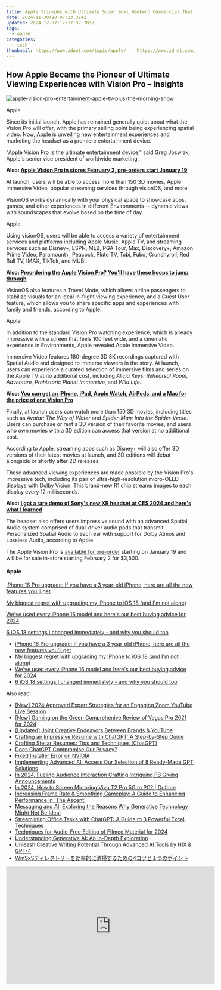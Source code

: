 ```yaml
---
title: Apple Triumphs with Ultimate Super Bowl Weekend Commercial That Skipped the Game - Insights From ZDNet |
date: 2024-11-30T20:07:23.324Z
updated: 2024-12-07T17:17:32.783Z
tags:
  - apple
categories:
  - tech
thumbnail: https://www.zdnet.com/topic/apple/    https://www.zdnet.com/a/img/resize/d9757678b193a7f916a632a0e491c4d000c05119/2024/02/07/1ff99cbd-67d6-4566-a65e-3d8ed10bf2bd/screenshot-2024-02-06-at-4-44-13pm.png?width=170&height=96&fit=crop&format=pjpg&auto=webp
---
```


## How Apple Became the Pioneer of Ultimate Viewing Experiences with Vision Pro – Insights

![apple-vision-pro-entertainment-apple-tv-plus-the-morning-show](https://www.zdnet.com/a/img/resize/9336b0a68861b13ca17fc5d2761c8d00a0c0723e/2024/01/16/407571cb-2252-4901-bf93-39f94b710436/apple-vision-pro-entertainment-apple-tv-plus-the-morning-show.jpg?auto=webp&width=1280)

Apple

Since its initial launch, Apple has remained generally quiet about what the Vision Pro will offer, with the primary selling point being experiencing spatial video. Now, Apple is unveiling new entertainment experiences and marketing the headset as a premiere entertainment device. 

"Apple Vision Pro is the ultimate entertainment device," said Greg Joswiak, Apple's senior vice president of worldwide marketing.

**Also: [Apple Vision Pro in stores February 2, pre-orders start January 19](https://www.zdnet.com/article/apple-vision-pro-in-stores-february-2-pre-orders-start-january-19/)**

At launch, users will be able to access more than 150 3D movies, Apple Immersive Video, popular streaming services through visionOS, and more. 

VisionOS works dynamically with your physical space to showcase apps, games, and other experiences in different Environments -- dynamic views with soundscapes that evolve based on the time of day. 

Apple

Using visionOS, users will be able to access a variety of entertainment services and platforms including Apple Music, Apple TV, and streaming services such as Disney+, ESPN, MLB, PGA Tour, Max, Discovery+, Amazon Prime Video, Paramount+, Peacock, Pluto TV, Tubi, Fubo, Crunchyroll, Red Bull TV, IMAX, TikTok, and MUBI. 

**Also: [Preordering the Apple Vision Pro? You'll have these hoops to jump through](https://www.zdnet.com/article/preordering-the-apple-vision-pro-youll-have-these-hoops-to-jump-through/)**

VisionOS also features a Travel Mode, which allows airline passengers to stabilize visuals for an ideal in-flight viewing experience, and a Guest User feature, which allows you to share specific apps and experiences with family and friends, according to Apple. 

Apple

In addition to the standard Vision Pro watching experience, which is already impressive with a screen that feels 100 feet wide, and a cinematic experience in Environments, Apple revealed Apple Immersive Video. 

Immersive Video features 180-degree 3D 8K recordings captured with Spatial Audio and designed to immerse viewers in the story. At launch, users can experience a curated selection of immersive films and series on the Apple TV at no additional cost, including _Alicia Keys: Rehearsal Room, Adventure, Prehistoric Planet Immersive_, and _Wild Life._ 

**Also: [You can get an iPhone, iPad, Apple Watch, AirPods, and a Mac for the price of one Vision Pro](https://www.zdnet.com/article/you-can-get-an-iphone-ipad-apple-watch-airpods-and-a-mac-for-the-price-of-one-vision-pro/)**

Finally, at launch users can watch more than 150 3D movies, including titles such as _Avatar: The Way of Water_ and _Spider-Man: Into the Spider-Verse._ Users can purchase or rent a 3D version of their favorite movies, and users who own movies with a 3D edition can access that version at no additional cost. 

According to Apple, streaming apps such as Disney+ will also offer 3D versions of their latest movies at launch, and 3D editions will debut alongside or shortly after 2D releases. 

These advanced viewing experiences are made possible by the Vision Pro's impressive tech, including its pair of ultra-high-resolution micro-OLED displays with Dolby Vision. This brand-new R1 chip streams images to each display every 12 milliseconds.

**Also: [I got a rare demo of Sony's new XR headset at CES 2024 and here's what I learned](https://www.zdnet.com/article/i-got-a-rare-demo-of-sonys-new-xr-headset-at-ces-2024-and-heres-what-i-learned/)**

The headset also offers users impressive sound with an advanced Spatial Audio system comprised of dual-driver audio pods that transmit Personalized Spatial Audio to each ear with support for Dolby Atmos and Lossless Audio, according to Apple. 

The Apple Vision Pro is [available for pre-order](https://www.zdnet.com/article/apple-vision-pro-in-stores-february-2-pre-orders-start-january-19/) starting on January 19 and will be for sale in-store starting February 2 for $3,500\. 

#### Apple

[iPhone 16 Pro upgrade: If you have a 3 year-old iPhone, here are all the new features you'll get](https://www.zdnet.com/article/iphone-16-pro-and-pro-max-hands-on/ "iPhone 16 Pro upgrade: If you have a 3 year-old iPhone, here are all the new features you'll get")

[My biggest regret with upgrading my iPhone to iOS 18 (and I'm not alone)](https://www.zdnet.com/article/my-biggest-regret-with-upgrading-my-iphone-to-ios-18-and-im-not-alone/ "My biggest regret with upgrading my iPhone to iOS 18 (and I'm not alone)")

[We've used every iPhone 16 model and here's our best buying advice for 2024](https://www.zdnet.com/article/iphone-16-pro-max-buying-advice-2024/ "We've used every iPhone 16 model and here's our best buying advice for 2024")

[6 iOS 18 settings I changed immediately - and why you should too](https://www.zdnet.com/article/6-ios-18-settings-i-changed-immediately-and-why-you-should-too/ "6 iOS 18 settings I changed immediately - and why you should too")

* [iPhone 16 Pro upgrade: If you have a 3 year-old iPhone, here are all the new features you'll get](https://www.zdnet.com/article/iphone-16-pro-and-pro-max-hands-on/ "iPhone 16 Pro upgrade: If you have a 3 year-old iPhone, here are all the new features you'll get")
* [My biggest regret with upgrading my iPhone to iOS 18 (and I'm not alone)](https://www.zdnet.com/article/my-biggest-regret-with-upgrading-my-iphone-to-ios-18-and-im-not-alone/ "My biggest regret with upgrading my iPhone to iOS 18 (and I'm not alone)")
* [We've used every iPhone 16 model and here's our best buying advice for 2024](https://www.zdnet.com/article/iphone-16-pro-max-buying-advice-2024/ "We've used every iPhone 16 model and here's our best buying advice for 2024")
* [6 iOS 18 settings I changed immediately - and why you should too](https://www.zdnet.com/article/6-ios-18-settings-i-changed-immediately-and-why-you-should-too/ "6 iOS 18 settings I changed immediately - and why you should too")

<ins class="adsbygoogle"
     style="display:block"
     data-ad-format="autorelaxed"
     data-ad-client="ca-pub-7571918770474297"
     data-ad-slot="1223367746"></ins>

<ins class="adsbygoogle"
     style="display:block"
     data-ad-client="ca-pub-7571918770474297"
     data-ad-slot="8358498916"
     data-ad-format="auto"
     data-full-width-responsive="true"></ins>

<span class="atpl-alsoreadstyle">Also read:</span>
<div><ul>
<li><a href="https://fox-helps.techidaily.com/new-2024-approved-expert-strategies-for-an-engaging-zoom-youtube-live-session/"><u>[New] 2024 Approved Expert Strategies for an Engaging Zoom YouTube Live Session</u></a></li>
<li><a href="https://fox-access.techidaily.com/new-gaming-on-the-green-comprehenive-review-of-vegas-pro-2021-for-2024/"><u>[New] Gaming on the Green Comprehenive Review of Vegas Pro 2021 for 2024</u></a></li>
<li><a href="https://extra-approaches.techidaily.com/updated-joint-creative-endeavors-between-brands-and-youtube/"><u>[Updated] Joint Creative Endeavors Between Brands & YouTube</u></a></li>
<li><a href="https://tech-haven.techidaily.com/crafting-an-impressive-resume-with-chatgpt-a-step-by-step-guide/"><u>Crafting an Impressive Resume with ChatGPT: A Step-by-Step Guide</u></a></li>
<li><a href="https://tech-haven.techidaily.com/crafting-stellar-resumes-tips-and-techniques-chatgpt/"><u>Crafting Stellar Resumes: Tips and Techniques (ChatGPT)</u></a></li>
<li><a href="https://tech-haven.techidaily.com/does-chatgpt-compromise-our-privacy/"><u>Does ChatGPT Compromise Our Privacy?</u></a></li>
<li><a href="https://network-issues.techidaily.com/fixed-installer-error-on-nvidia/"><u>Fixed Installer Error on NVIDIA</u></a></li>
<li><a href="https://tech-haven.techidaily.com/implementing-advanced-ai-access-our-selection-of-8-ready-made-gpt-solutions/"><u>Implementing Advanced AI: Access Our Selection of 8 Ready-Made GPT Solutions</u></a></li>
<li><a href="https://some-techniques.techidaily.com/in-2024-fueling-audience-interaction-crafting-intriguing-fb-giving-announcements/"><u>In 2024, Fueling Audience Interaction Crafting Intriguing FB Giving Announcements</u></a></li>
<li><a href="https://screen-mirror.techidaily.com/in-2024-how-to-screen-mirroring-vivo-t2-pro-5g-to-pc-drfone-by-drfone-android/"><u>In 2024, How to Screen Mirroring Vivo T2 Pro 5G to PC? | Dr.fone</u></a></li>
<li><a href="https://win-able.techidaily.com/increasing-frame-rate-and-smoothing-gameplay-a-guide-to-enhancing-performance-in-the-ascent/"><u>Increasing Frame Rate & Smoothing Gameplay: A Guide to Enhancing Performance in 'The Ascent'</u></a></li>
<li><a href="https://tech-haven.techidaily.com/messaging-and-ai-exploring-the-reasons-why-generative-technology-might-not-be-ideal/"><u>Messaging and AI: Exploring the Reasons Why Generative Technology Might Not Be Ideal</u></a></li>
<li><a href="https://tech-haven.techidaily.com/streamlining-office-tasks-with-chatgpt-a-guide-to-3-powerful-excel-techniques/"><u>Streamlining Office Tasks with ChatGPT: A Guide to 3 Powerful Excel Techniques</u></a></li>
<li><a href="https://sound-tweaking.techidaily.com/techniques-for-audio-free-editing-of-filmed-material-for-2024/"><u>Techniques for Audio-Free Editing of Filmed Material for 2024</u></a></li>
<li><a href="https://tech-haven.techidaily.com/understanding-generative-ai-an-in-depth-exploration/"><u>Understanding Generative AI: An In-Depth Exploration</u></a></li>
<li><a href="https://tech-haven.techidaily.com/unleash-creative-writing-potential-through-advanced-ai-tools-by-hix-and-gpt-4/"><u>Unleash Creative Writing Potential Through Advanced AI Tools by HIX & GPT-4</u></a></li>
<li><a href="https://discover-forum.techidaily.com/winsxs4/"><u>WinSxSディレクトリーを効率的に清掃するための4コツと１つのポイント</u></a></li>
</ul></div>

<!-- affiliate ads begin -->
<iframe width="560" height="315" src="https://www.youtube.com/embed/9Q8Feep0Rc0?si=YkPhRxXGvrRRMJtb" title="YouTube video player" frameborder="0" allow="accelerometer; autoplay; clipboard-write; encrypted-media; gyroscope; picture-in-picture; web-share" referrerpolicy="strict-origin-when-cross-origin" allowfullscreen></iframe>
<!-- affiliate ads end -->

